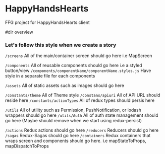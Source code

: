# HappyHandsHearts

FFG project for HappyHandsHearts client

#dir overview

### Let's follow this style when we create a story

`/screens` All of the main/container screen should go here i.e MapScreen

`/components` All of reusable components should go here i.e a styled button/view
`/components/componentName/componentName.styles.js` Have style in a separate file for each components

`/assets` All of static assets such as images should go here

`/constants/theme` All of Theme style
`/constans/apiuri` All of API URL should reside here
`/constants/actionTypes` All of redux types should persis here

`/utils` All of utility such as Permission, PushNotification, or lodash wrappers should go here
`/utils/Auth` All of auth state management should go here (Maybe should remove when we start using redux-persist)

`/actions` Redux actions should go here
`/reducers` Reducers should go here
`/sagas` Redux-Sagas should go here
`/containers` Redux containers that wraps screen and components should go here. i.e mapStateToProps, mapDispatchToProps
